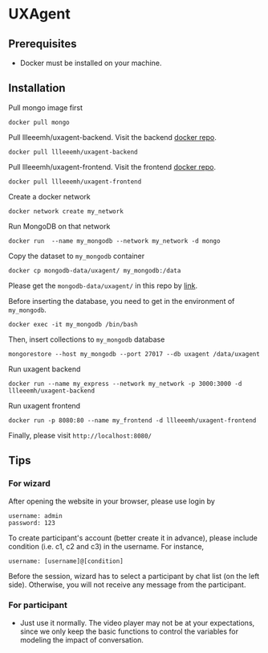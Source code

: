 # UXAgent

## Prerequisites

- Docker must be installed on your machine.

## Installation 
Pull mongo image first

    docker pull mongo
    
Pull llleeemh/uxagent-backend. Visit the backend [docker repo](https://hub.docker.com/repository/docker/llleeemh/uxagent-backend).

    docker pull llleeemh/uxagent-backend
  
Pull llleeemh/uxagent-frontend. Visit the frontend [docker repo](https://hub.docker.com/repository/docker/llleeemh/uxagent-frontend).
  
    docker pull llleeemh/uxagent-frontend
    
Create a docker network

    docker network create my_network

Run MongoDB on that network

    docker run  --name my_mongodb --network my_network -d mongo
    
Copy the dataset to `my_mongodb` container

    docker cp mongodb-data/uxagent/ my_mongodb:/data
    
Please get the `mongodb-data/uxagent/` in this repo by [link](https://github.com/liminghao0914/UXAgent/raw/master/mongodb-data.zip).

Before inserting the database, you need to get in the environment of `my_mongodb`.

    docker exec -it my_mongodb /bin/bash

Then, insert collections to `my_mongodb` database

    mongorestore --host my_mongodb --port 27017 --db uxagent /data/uxagent
    
Run uxagent backend
    
    docker run --name my_express --network my_network -p 3000:3000 -d llleeemh/uxagent-backend
    
Run uxagent frontend

    docker run -p 8080:80 --name my_frontend -d llleeemh/uxagent-frontend
    
Finally, please visit `http://localhost:8080/`

## Tips
### For wizard
After opening the website in your browser, please use login by

    username: admin
    password: 123
    
To create participant's account (better create it in advance), please include condition (i.e. c1, c2 and c3) in the username. For instance,

    username: [username]@[condition]
    
Before the session, wizard has to select a participant by chat list (on the left side). Otherwise, you will not receive any message from the participant.

### For participant
- Just use it normally. The video player may not be at your expectations, since we only keep the basic functions to control the variables for modeling the impact of conversation.

